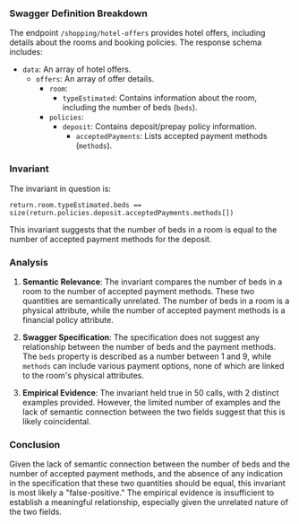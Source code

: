 ### Swagger Definition Breakdown

The endpoint `/shopping/hotel-offers` provides hotel offers, including details about the rooms and booking policies. The response schema includes:

- `data`: An array of hotel offers.
  - `offers`: An array of offer details.
    - `room`:
      - `typeEstimated`: Contains information about the room, including the number of beds (`beds`).
    - `policies`:
      - `deposit`: Contains deposit/prepay policy information.
        - `acceptedPayments`: Lists accepted payment methods (`methods`).

### Invariant

The invariant in question is:

`return.room.typeEstimated.beds == size(return.policies.deposit.acceptedPayments.methods[])`

This invariant suggests that the number of beds in a room is equal to the number of accepted payment methods for the deposit.

### Analysis

1. **Semantic Relevance**: The invariant compares the number of beds in a room to the number of accepted payment methods. These two quantities are semantically unrelated. The number of beds in a room is a physical attribute, while the number of accepted payment methods is a financial policy attribute.

2. **Swagger Specification**: The specification does not suggest any relationship between the number of beds and the payment methods. The `beds` property is described as a number between 1 and 9, while `methods` can include various payment options, none of which are linked to the room's physical attributes.

3. **Empirical Evidence**: The invariant held true in 50 calls, with 2 distinct examples provided. However, the limited number of examples and the lack of semantic connection between the two fields suggest that this is likely coincidental.

### Conclusion

Given the lack of semantic connection between the number of beds and the number of accepted payment methods, and the absence of any indication in the specification that these two quantities should be equal, this invariant is most likely a "false-positive." The empirical evidence is insufficient to establish a meaningful relationship, especially given the unrelated nature of the two fields.
